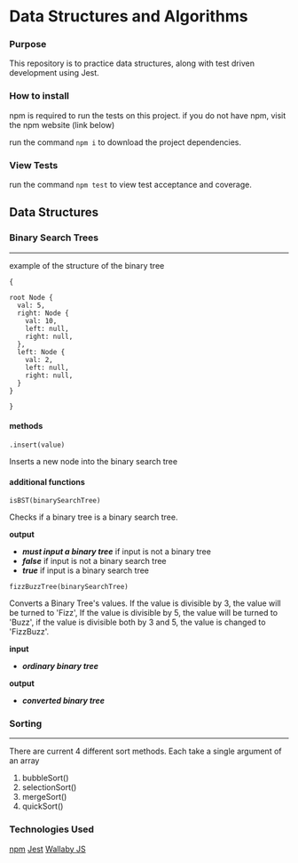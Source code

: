 # Data Structures and Algorithms

### Purpose
This repository is to practice data structures, along with test driven development using Jest.

### How to install
npm is required to run the tests on this project. if you do not have npm, visit the npm website (link below)

run  the command `npm i` to download the project dependencies.

### View Tests

run the command `npm test` to view test acceptance and coverage.

## Data Structures

### Binary Search Trees
-----------------------

example of the structure of the binary tree

```
{

root Node {
  val: 5,
  right: Node {
    val: 10,
    left: null,
    right: null,
  },
  left: Node {
    val: 2,
    left: null,
    right: null,
  }
}

}
```

#### methods

`.insert(value)`

Inserts a new node into the binary search tree

#### additional functions

`isBST(binarySearchTree)`  

Checks if a binary tree is a binary search tree.

__output__

- __*must input a binary tree*__ if input is not a binary tree
- __*false*__ if input is not a binary search tree
- __*true*__ if input is a binary search tree

`fizzBuzzTree(binarySearchTree)`  

Converts a Binary Tree's values. If the value is divisible by 3, the value will be turned to 'Fizz', If the value is divisible by 5, the value will be turned to 'Buzz', if the value is divisible both by 3 and 5, the value is changed to 'FizzBuzz'.

__input__

- __*ordinary binary tree*__

__output__

- __*converted binary tree*__



### Sorting
-----------
There are current 4 different sort methods. Each take a single argument of an array

1. bubbleSort()
1. selectionSort()
1. mergeSort()
1. quickSort()

### Technologies Used

[npm](https://www.npmjs.com/)
[Jest](https://jestjs.io/)
[Wallaby JS](https://wallabyjs.com/)
